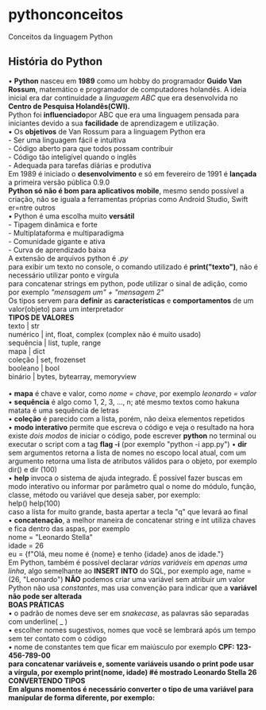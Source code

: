 # pythonconceitos
Conceitos da linguagem Python
<h2>História do Python</h2>
• <b>Python</b> nasceu em <b>1989</b> como um hobby do programador <b>Guido Van Rossum</b>,  matemático e programador de computadores holandês. A ideia inicial era dar continuidade a <i>linguagem ABC</i> que era desenvolvida no <b>Centro de Pesquisa Holandês(CWI).</b>
<br>
Python foi <b>influenciado</b>por ABC que era uma linguagem pensada para iniciantes devido a sua <b>facilidade</b> de aprendizagem e utilização.
<br>
• Os <b>objetivos</b> de Van Rossum para a linguagem Python era
<br>
- Ser uma linguagem fácil e intuitiva
<br>
- Código aberto para que todos possam contribuir
<br>
- Código tão inteligível quando o inglês
<br>
- Adequada para tarefas diárias e produtiva
<br>
Em 1989 é iniciado o <b>desenvolvimento</b> e só em fevereiro de 1991 é <b>lançada</b> a primeira versão pública 0.9.0
<br>
<b>Python só não é bom para aplicativos mobile</b>, mesmo sendo possível a criação, não se iguala a ferramentas próprias como Android Studio, Swift er=ntre outros
<br>
• Python é uma escolha muito <b>versátil</b>
<br>
- Tipagem dinâmica e forte
<br>
- Multiplataforma e multiparadigma
<br>
- Comunidade gigante e ativa
<br>
- Curva de aprendizado baixa
<br>
A extensão de arquivos python é <i>.py</i>
<br>
para exibir um texto no console, o comando utilizado é <b>print("texto")</b>, não é necessário utilizar ponto e vírgula
<br>
para concatenar strings em python, pode utilizar o sinal de adição, como por exemplo <i>"mensagem um" + "mensagem 2"</i>
<br>
Os tipos servem para <b>definir</b> as <b>características</b> e <b>comportamentos</b> de um valor(objeto) para um interpretador
<br>
<b>TIPOS DE VALORES</b>
<br>
texto | str
<br>
numérico | int, float, complex (complex não é muito usado)
<br>
sequência | list, tuple, range
<br>
mapa | dict
<br>
coleção | set, frozenset
<br>
booleano | bool
<br>
binário | bytes, bytearray, memoryview
<br><br>
• <b>mapa</b> é chave e valor, como <i>nome = chave</i>, por exemplo <i>leonardo = valor</i>
<br>
• <b>sequência</b> é algo como 1, 2, 3, ..., n; até mesmo textos como hakuna matata é uma sequência de letras
<br>
• <b>coleção</b> é parecido com a lista, porém, não deixa elementos repetidos
<br>
• <b>modo interativo</b> permite que escreva o código e veja o resultado na hora
<br>
existe <i>dois modos</i> de iniciar o código, pode escrever <b>python</b> no terminal ou executar o script com a tag <b>flag -i</b> (por exemplo "python -i app.py")
• <b>dir</b> sem argumentos retorna a lista de nomes no escopo local atual, com um argumento retorna uma lista de atributos válidos para o objeto, por exemplo
<br>
dir() e dir (100)
<br>
• <b>help</b> invoca o sistema de ajuda integrado. É possível fazer buscas em modo interativo ou informar por parâmetro qual o nome do módulo, função, classe, método ou variável que deseja saber, por exemplo:
<br>
help()
help(100)
<br>
caso a lista for muito grande, basta apertar a tecla "q" que levará ao final
<br>
• <b>concatenação</b>, a melhor maneira de concatenar string e int utiliza chaves e fica dentro das aspas, por exemplo
<br>
nome = "Leonardo Stella"
<br>
idade = 26
<br>
eu = {f"Olá, meu nome é {nome} e tenho {idade} anos de idade."}
<br>
Em Python, também é possível declarar <i>várias variáveis</i> em <i>apenas uma linha</i>, algo semelhante ao <b>INSERT INTO</b> do SQL, por exemplo age, name = (26, "Leonardo")
<b>NÃO</b> podemos criar uma variável sem atribuir um valor
<br>
Python não usa <i>constantes</i>, mas usa convenção para indicar que a <b>variável não pode ser alterada</b>
<br>
<b>BOAS PRÁTICAS</b>
<br>
• o padrão de nomes deve ser em <i>snakecase</i>, as palavras são separadas com underline( _ )
<br>
• escolher nomes sugestivos, nomes que você se lembrará após um tempo sem ter contato com o código
<br>
• nome de constantes tem que ficar em maiúsculo por exemplo <b>CPF: 123-456-789-00
<br>
para <b>concatenar</b> variáveis e, somente variáveis usando o <b>print</b> pode usar a <b>vírgula</b>, por exemplo print(nome, idade) #é mostrado Leonardo Stella 26
<b>CONVERTENDO TIPOS</b>
<br>
Em alguns momentos é necessário converter o tipo de uma variável para manipular de forma diferente, por exemplo:
<br>
